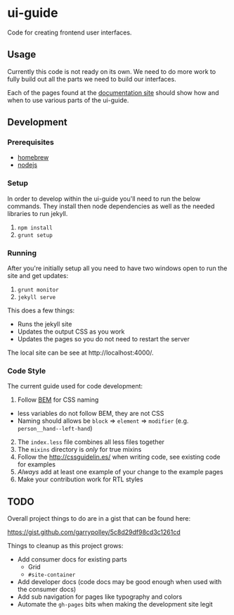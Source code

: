 # ui-guide
Code for creating frontend user interfaces.


## Usage

Currently this code is not ready on its own. We need to do
more work to fully build out all the parts we need to build
our interfaces.

Each of the pages found at the [documentation site][doc-site]
should show how and when to use various parts of the ui-guide.


## Development

### Prerequisites

* [homebrew][homebrew]
* [nodejs][nodejs]

### Setup

In order to develop within the ui-guide you'll need to run the
below commands. They install then node dependencies as well as
the needed libraries to run jekyll.

1. `npm install`
2. `grunt setup`

### Running

After you're initially setup all you need to have two windows open to run the site and get updates:

1. `grunt monitor`
2. `jekyll serve`

This does a few things:

* Runs the jekyll site
* Updates the output CSS as you work
* Updates the pages so you do not need to restart the server

The local site can be see at http://localhost:4000/.

### Code Style

The current guide used for code development:

1. Follow [BEM][bem-naming] for CSS naming
  * less variables do not follow BEM, they are not CSS
  * Naming should allows be `block` => `element` => `modifier` (e.g. `person__hand--left-hand`)
2. The `index.less` file combines all less files together
3. The `mixins` directory is _only_ for true mixins
4. Follow the http://cssguidelin.es/ when writing code, see existing code for examples
5. _Always_ add at least one example of your change to the example pages
6. Make your contribution work for RTL styles


## TODO

Overall project things to do are in a gist that can be found here:

https://gist.github.com/garrypolley/5c8d29df98cd3c1261cd

Things to cleanup as this project grows:

* Add consumer docs for existing parts
  * Grid
  * `#site-container`
* Add developer docs (code docs may be good enough when used with the consumer docs)
* Add sub navigation for pages like typography and colors
* Automate the `gh-pages` bits when making the development site legit


[doc-site]: http://c2fo.github.io/ui-guide/
[bem-naming]: http://getbem.com/naming/
[homebrew]: http://brew.sh/
[nodejs]: https://nodejs.org/en/download/
